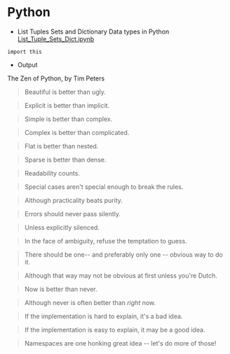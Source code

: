 # Python

- List Tuples Sets and Dictionary Data types in Python
[List_Tuple_Sets_Dict.ipynb](https://github.com/ShivaniMakvana/Python/blob/main/List_Tuple_Sets_Dict.ipynb)




```import this```
- Output

The Zen of Python, by Tim Peters 


>Beautiful is better than ugly. 

>Explicit is better than implicit. 

>Simple is better than complex. 

>Complex is better than complicated. 

>Flat is better than nested. 

>Sparse is better than dense. 

>Readability counts. 

>Special cases aren't special enough to break the rules. 

>Although practicality beats purity. 

>Errors should never pass silently. 

>Unless explicitly silenced. 

>In the face of ambiguity, refuse the temptation to guess. 

>There should be one-- and preferably only one -- obvious way to do it. 

>Although that way may not be obvious at first unless you're Dutch. 

>Now is better than never. 

>Although never is often better than *right* now. 

>If the implementation is hard to explain, it's a bad idea. 

>If the implementation is easy to explain, it may be a good idea. 

>Namespaces are one honking great idea -- let's do more of those!
